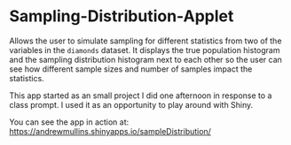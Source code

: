 Sampling-Distribution-Applet
============================

Allows the user to simulate sampling for different statistics from two of the variables in the `diamonds` dataset. It displays the true population histogram and the sampling distribution histogram next to each other so the user can see how different sample sizes and number of samples impact the statistics.

This app started as an small project I did one afternoon in response to a class prompt. I used it as an opportunity to play around with Shiny.

You can see the app in action at:
https://andrewmullins.shinyapps.io/sampleDistribution/
